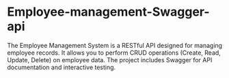 # Employee-management-Swagger-api

The Employee Management System is a RESTful API designed for managing employee records. It allows you to perform CRUD operations (Create, Read, Update, Delete) on employee data. The project includes Swagger for API documentation and interactive testing.

